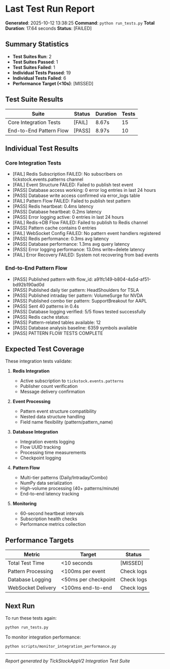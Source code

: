 # Last Test Run Report

**Generated**: 2025-10-12 13:38:25
**Command**: `python run_tests.py`
**Total Duration**: 17.64 seconds
**Status**: [FAILED]

## Summary Statistics

- **Test Suites Run**: 2
- **Test Suites Passed**: 1
- **Test Suites Failed**: 1
- **Individual Tests Passed**: 19
- **Individual Tests Failed**: 6
- **Performance Target (<10s)**: [MISSED]

## Test Suite Results

| Suite | Status | Duration | Tests |
|-------|--------|----------|-------|
| Core Integration Tests | [FAIL] | 8.67s | 15 |
| End-to-End Pattern Flow | [PASS] | 8.97s | 10 |

## Individual Test Results


### Core Integration Tests

- [FAIL] Redis Subscription FAILED: No subscribers on tickstock.events.patterns channel
- [FAIL] Event Structure FAILED: Failed to publish test event
- [PASS] Database access working: 0 error log entries in last 24 hours
- [PASS] Database write access confirmed via error_logs table
- [FAIL] Pattern Flow FAILED: Failed to publish test pattern
- [PASS] Redis heartbeat: 0.4ms latency
- [PASS] Database heartbeat: 0.2ms latency
- [PASS] Error logging active: 0 entries in last 24 hours
- [FAIL] Redis->DB Flow FAILED: Failed to publish to Redis channel
- [PASS] Pattern cache contains 0 entries
- [FAIL] WebSocket Config FAILED: No pattern event handlers registered
- [PASS] Redis performance: 0.3ms avg latency
- [PASS] Database performance: 1.3ms avg query latency
- [PASS] Error logging performance: 13.0ms write+delete latency
- [FAIL] Error Recovery FAILED: System not recovering from bad events

### End-to-End Pattern Flow

- [PASS] Published pattern with flow_id: a91fc149-b804-4a5d-af51-bd92b190ad0d
- [PASS] Published daily tier pattern: HeadShoulders for TSLA
- [PASS] Published intraday tier pattern: VolumeSurge for NVDA
- [PASS] Published combo tier pattern: SupportBreakout for AAPL
- [PASS] Sent 40 patterns in 0.4s
- [PASS] Database logging verified: 5/5 flows tested successfully
- [PASS] Redis cache status:
- [PASS] Pattern-related tables available: 12
- [PASS] Database analysis baseline: 6359 symbols available
- [PASS] PATTERN FLOW TESTS COMPLETE

## Expected Test Coverage

These integration tests validate:

1. **Redis Integration**
   - Active subscription to `tickstock.events.patterns`
   - Publisher count verification
   - Message delivery confirmation

2. **Event Processing**
   - Pattern event structure compatibility
   - Nested data structure handling
   - Field name flexibility (pattern/pattern_name)

3. **Database Integration**
   - Integration events logging
   - Flow UUID tracking
   - Processing time measurements
   - Checkpoint logging

4. **Pattern Flow**
   - Multi-tier patterns (Daily/Intraday/Combo)
   - NumPy data serialization
   - High-volume processing (40+ patterns/minute)
   - End-to-end latency tracking

5. **Monitoring**
   - 60-second heartbeat intervals
   - Subscription health checks
   - Performance metrics collection

## Performance Targets

| Metric | Target | Status |
|--------|--------|--------|
| Total Test Time | <10 seconds | [MISSED] |
| Pattern Processing | <100ms per event | Check logs |
| Database Logging | <50ms per checkpoint | Check logs |
| WebSocket Delivery | <100ms end-to-end | Check logs |

## Next Run

To run these tests again:

```bash
python run_tests.py
```

To monitor integration performance:

```bash
python scripts/monitor_integration_performance.py
```

---
*Report generated by TickStockAppV2 Integration Test Suite*
